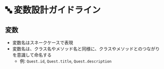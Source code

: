 # 🔤 変数設計ガイドライン

## 変数
- 変数名はスネークケースで表現
- 変数名は、クラス名やメソッド名と同様に、クラスやメソッドとのつながりを意識して命名する
	- 例: `Quest.id`, `Quest.title`, `Quest.description`